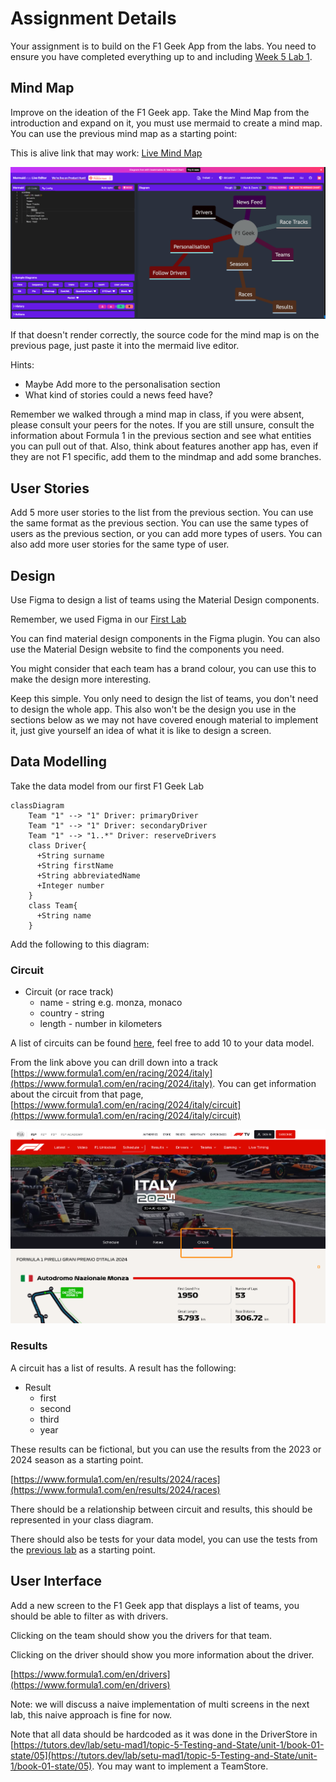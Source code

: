 # Assignment Details

Your assignment is to build on the F1 Geek App from the labs.  You need to ensure you have completed everything up to and including [Week 5 Lab 1](https://tutors.dev/lab/setu-mad1/topic-5-Testing-and-State/unit-1/book-01-state).

## Mind Map

Improve on the ideation of the F1 Geek app.  Take the Mind Map from the introduction and expand on it, you must use mermaid to create a mind map.  You can use the previous mind map as a starting point:

This is alive link that may work: [Live Mind Map](https://mermaid.live/edit#pako:eNpVkLGOAjEMRH8lcgUSzbVbo6XidDoo01ibAaJNYuQkoBPi3y_AAnfdzPPItuZCgzhQR9EnF_lokzEqUmaz_sOsgHE-vyFjlupP0PwwW3Cc5DcPMFvlYZzABpwlTeaZ-GPvCLmGMsGvtlYSB5-5eEnvZC8hyPn_5U-cs-kBRwuK0Mjetecvt6GlckCEpa5JxzpasunaclyLbH7SQF3RigXVo-OCpee9cqRuxyE3qlL3h5eD80V0_ejmXtH1F9HaXos)


![alt text](img/image.png)

If that doesn't render correctly, the source code for the mind map is on the previous page, just paste it into the mermaid live editor.

Hints:

* Maybe Add more to the personalisation section
* What kind of stories could a news feed have?

Remember we walked through a mind map in class, if you were absent, please consult your peers for the notes.  If you are still unsure, consult the information about Formula 1 in the previous section and see what entities you can pull out of that. Also, think about features another app has, even if they are not F1 specific, add them to the mindmap and add some branches.

## User Stories

Add 5 more user stories to the list from the previous section.  You can use the same format as the previous section.  You can use the same types of users as the previous section, or you can add more types of users.  You can also add more user stories for the same type of user.

## Design

Use Figma to design a list of teams using the Material Design components.

Remember, we used Figma in our [First Lab](https://tutors.dev/lab/setu-mad1/topic-01-mobile-apps-intro/unit-01/book-00-create-an-app/05)

You can find material design components in the Figma plugin.  You can also use the Material Design website to find the components you need.

You might consider that each team has a brand colour, you can use this to make the design more interesting.

Keep this simple.  You only need to design the list of teams, you don't need to design the whole app.  This also won't be the design you use in the sections below as we may not have covered enough material to implement it, just give yourself an idea of what it is like to design a screen.

## Data Modelling

Take the data model from our first F1 Geek Lab

```mermaid
classDiagram
    Team "1" --> "1" Driver: primaryDriver
    Team "1" --> "1" Driver: secondaryDriver
    Team "1" --> "1..*" Driver: reserveDrivers
    class Driver{
      +String surname
      +String firstName
      +String abbreviatedName
      +Integer number
    }
    class Team{
      +String name
    }
```

Add the following to this diagram:

### Circuit

* Circuit (or race track)
  * name - string e.g. monza, monaco
  * country - string
  * length - number in kilometers

A list of circuits can be found [here](https://www.formula1.com/en/racing/2024), feel free to add 10 to your data model.

From the link above you can drill down into a track [https://www.formula1.com/en/racing/2024/italy](https://www.formula1.com/en/racing/2024/italy).  You can get information about the circuit from that page, [https://www.formula1.com/en/racing/2024/italy/circuit](https://www.formula1.com/en/racing/2024/italy/circuit)

![alt text](img/image-1.png)

### Results

A circuit has a list of results.  A result has the following:

* Result
  * first
  * second
  * third
  * year

These results can be fictional, but you can use the results from the 2023 or 2024 season as a starting point.

[https://www.formula1.com/en/results/2024/races](https://www.formula1.com/en/results/2024/races)

There should be a relationship between circuit and results, this should be represented in your class diagram.

There should also be tests for your data model, you can use the tests from the [previous lab](https://tutors.dev/lab/setu-mad1/topic-4-kotlin/book-01-kotlin/04) as a starting point.

## User Interface

Add a new screen to the F1 Geek app that displays a list of teams, you should be able to filter as with drivers.

Clicking on the team should show you the drivers for that team.

Clicking on the driver should show you more information about the driver.

[https://www.formula1.com/en/drivers](https://www.formula1.com/en/drivers)

Note: we will discuss a naive implementation of multi screens in the next lab, this naive approach is fine for now.

Note that all data should be hardcoded as it was done in the DriverStore in [https://tutors.dev/lab/setu-mad1/topic-5-Testing-and-State/unit-1/book-01-state/05](https://tutors.dev/lab/setu-mad1/topic-5-Testing-and-State/unit-1/book-01-state/05). You may want to implement a TeamStore.